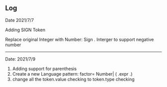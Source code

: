 ## Log
Date 2021/7/7

Adding SIGN Token

Replace original Integer with Number: Sign . Interger to support negative number

------------------------

Date: 2021/7/9

1. Adding support for parenthesis
2. Create a new Language pattern: factor= Number| ( .expr .)
3. change all the  token.value checking to token.type checking

